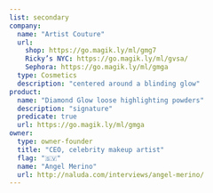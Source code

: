 ```yaml
---
list: secondary
company:
  name: "Artist Couture"
  url:
    shop: https://go.magik.ly/ml/gmg7
    Ricky’s NYC: https://go.magik.ly/ml/gvsa/
    Sephora: https://go.magik.ly/ml/gmga
  type: Cosmetics
  description: "centered around a blinding glow"
product:
  name: "Diamond Glow loose highlighting powders"
  description: "signature"
  predicate: true
  url: https://go.magik.ly/ml/gmga
owner:
  type: owner-founder
  title: "CEO, celebrity makeup artist"
  flag: "🇸🇻"
  name: "Angel Merino"
  url: http://naluda.com/interviews/angel-merino/
---
```

